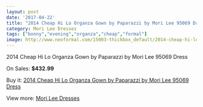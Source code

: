 ```yaml
---
layout: post
date: '2017-04-22'
title: "2014 Cheap Hi Lo Organza Gown by Paparazzi by Mori Lee 95069 Dress"
category: Mori Lee Dresses
tags: ["bonny","evening","organza","cheap","formal"]
image: http://www.neoformal.com/15003-thickbox_default/2014-cheap-hi-lo-organza-gown-by-paparazzi-by-mori-lee-95069-dress.jpg
---
```

2014 Cheap Hi Lo Organza Gown by Paparazzi by Mori Lee 95069 Dress

On Sales: **$432.99**
<a href="https://www.neoformal.com/en/mori-lee-dresses-2014/5112-2014-cheap-hi-lo-organza-gown-by-paparazzi-by-mori-lee-95069-dress.html"><amp-img layout="responsive" width="600" height="600" src="//www.neoformal.com/15003-thickbox_default/2014-cheap-hi-lo-organza-gown-by-paparazzi-by-mori-lee-95069-dress.jpg" alt="2014 Cheap Hi Lo Organza Gown by Paparazzi by Mori Lee 95069 Dress 0" /></a>
<a href="https://www.neoformal.com/en/mori-lee-dresses-2014/5112-2014-cheap-hi-lo-organza-gown-by-paparazzi-by-mori-lee-95069-dress.html"><amp-img layout="responsive" width="600" height="600" src="//www.neoformal.com/15007-thickbox_default/2014-cheap-hi-lo-organza-gown-by-paparazzi-by-mori-lee-95069-dress.jpg" alt="2014 Cheap Hi Lo Organza Gown by Paparazzi by Mori Lee 95069 Dress 1" /></a>
<a href="https://www.neoformal.com/en/mori-lee-dresses-2014/5112-2014-cheap-hi-lo-organza-gown-by-paparazzi-by-mori-lee-95069-dress.html"><amp-img layout="responsive" width="600" height="600" src="//www.neoformal.com/15006-thickbox_default/2014-cheap-hi-lo-organza-gown-by-paparazzi-by-mori-lee-95069-dress.jpg" alt="2014 Cheap Hi Lo Organza Gown by Paparazzi by Mori Lee 95069 Dress 2" /></a>
<a href="https://www.neoformal.com/en/mori-lee-dresses-2014/5112-2014-cheap-hi-lo-organza-gown-by-paparazzi-by-mori-lee-95069-dress.html"><amp-img layout="responsive" width="600" height="600" src="//www.neoformal.com/15005-thickbox_default/2014-cheap-hi-lo-organza-gown-by-paparazzi-by-mori-lee-95069-dress.jpg" alt="2014 Cheap Hi Lo Organza Gown by Paparazzi by Mori Lee 95069 Dress 3" /></a>
<a href="https://www.neoformal.com/en/mori-lee-dresses-2014/5112-2014-cheap-hi-lo-organza-gown-by-paparazzi-by-mori-lee-95069-dress.html"><amp-img layout="responsive" width="600" height="600" src="//www.neoformal.com/15004-thickbox_default/2014-cheap-hi-lo-organza-gown-by-paparazzi-by-mori-lee-95069-dress.jpg" alt="2014 Cheap Hi Lo Organza Gown by Paparazzi by Mori Lee 95069 Dress 4" /></a>

Buy it: [2014 Cheap Hi Lo Organza Gown by Paparazzi by Mori Lee 95069 Dress](https://www.neoformal.com/en/mori-lee-dresses-2014/5112-2014-cheap-hi-lo-organza-gown-by-paparazzi-by-mori-lee-95069-dress.html "2014 Cheap Hi Lo Organza Gown by Paparazzi by Mori Lee 95069 Dress")

View more: [Mori Lee Dresses](https://www.neoformal.com/en/62-mori-lee-dresses-2014 "Mori Lee Dresses")